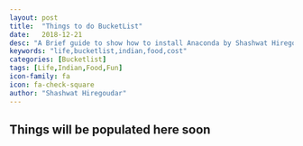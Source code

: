 ```yaml
---
layout: post
title:  "Things to do BucketList"
date:   2018-12-21
desc: "A Brief guide to show how to install Anaconda by Shashwat Hiregoudar"
keywords: "life,bucketlist,indian,food,cost"
categories: [Bucketlist]
tags: [Life,Indian,Food,Fun]
icon-family: fa
icon: fa-check-square
author: "Shashwat Hiregoudar"
---
```


## Things will be populated here soon